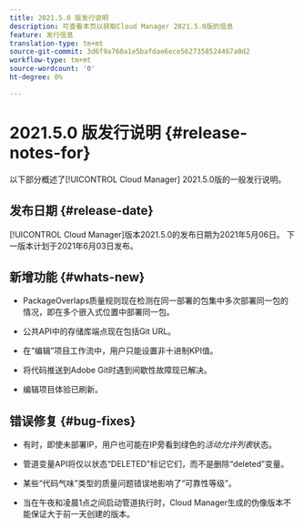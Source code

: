 ```yaml
---
title: 2021.5.0 版发行说明
description: 可查看本页以获取Cloud Manager 2021.5.0版的信息
feature: 发行信息
translation-type: tm+mt
source-git-commit: 3d6f9a760a1e5bafdae6ece5627358524467a0d2
workflow-type: tm+mt
source-wordcount: '0'
ht-degree: 0%

---
```


# 2021.5.0 版发行说明 {#release-notes-for}

以下部分概述了[!UICONTROL Cloud Manager] 2021.5.0版的一般发行说明。

## 发布日期 {#release-date}

[!UICONTROL Cloud Manager]版本2021.5.0的发布日期为2021年5月06日。
下一版本计划于2021年6月03日发布。

## 新增功能 {#whats-new}

* PackageOverlaps质量规则现在检测在同一部署的包集中多次部署同一包的情况，即在多个嵌入式位置中部署同一包。

* 公共API中的存储库端点现在包括Git URL。

* 在“编辑”项目工作流中，用户只能设置非十进制KPI值。

* 将代码推送到Adobe Git时遇到间歇性故障现已解决。

* 编辑项目体验已刷新。

## 错误修复 {#bug-fixes}

* 有时，即使未部署IP，用户也可能在IP旁看到绿色的&#x200B;*活动允许列表*&#x200B;状态。

* 管道变量API将仅以状态“DELETED”标记它们，而不是删除“deleted”变量。

* 某些“代码气味”类型的质量问题错误地影响了“可靠性等级”。

* 当在午夜和凌晨1点之间启动管道执行时，Cloud Manager生成的伪像版本不能保证大于前一天创建的版本。
